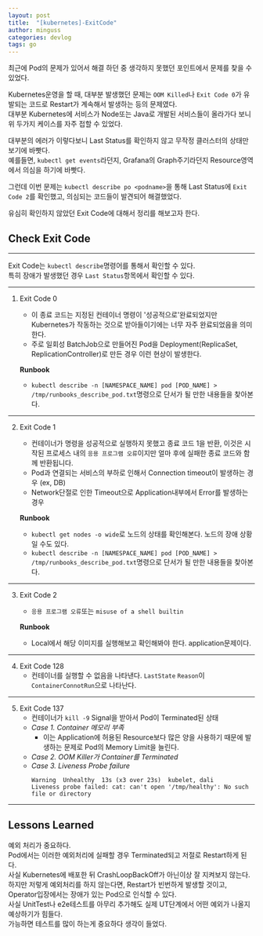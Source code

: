 ```yaml
---
layout: post
title:  "[kubernetes]-ExitCode"
author: minguss
categories: devlog
tags: go
---
```


최근에 Pod의 문제가 있어서 해결 하던 중 생각하지 못했던 포인트에서 문제를 찾을 수 있었다.  

Kubernetes운영을 할 때, 대부분 발생했던 문제는 `OOM Killed`나 `Exit Code 0`가 유발되는 코드로 Restart가 계속해서 발생하는 등의 문제였다.  
대부분 Kubernetes에 서비스가 Node또는 Java로 개발된 서비스들이 올라가다 보니 위 두가지 케이스를 자주 접할 수 있었다.  

대부분의 에러가 이렇다보니 Last Status를 확인하지 않고 무작정 클러스터의 상태만 보기에 바빳다.  
예를들면, `kubectl get events`라던지, Grafana의 Graph주기라던지 Resource영역에서 의심을 하기에 바빳다.  

그런데 이번 문제는 `kubectl describe po <podname>`을 통해 Last Status에 `Exit Code 2`를 확인했고, 의심되는 코드들이 발견되어 해결했었다.  

유심히 확인하지 않았던 Exit Code에 대해서 정리를 해보고자 한다.



## Check Exit Code
---
Exit Code는 `kubectl describe`명령어를 통해서 확인할 수 있다.  
특히 장애가 발생했던 경우 `Last Status`항목에서 확인할 수 있다.  

---
1. Exit Code 0
    - 이 종료 코드는 지정된 컨테이너 명령이 '성공적으로'완료되었지만 Kubernetes가 작동하는 것으로 받아들이기에는 너무 자주 완료되었음을 의미한다.  
    - 주로 일회성 BatchJob으로 만들어진 Pod을 Deployment(ReplicaSet, ReplicationController)로 만든 경우 이런 현상이 발생한다.  
    
    **Runbook**
    - `kubectl describe -n [NAMESPACE_NAME] pod [POD_NAME] > /tmp/runbooks_describe_pod.txt`명령으로 단서가 될 만한 내용들을 찾아본다.  

---
2. Exit Code 1
    - 컨테이너가 명령을 성공적으로 실행하지 못했고 종료 코드 1을 반환, 이것은 시작된 프로세스 내의 `응용 프로그램 오류`이지만 얼마 후에 실패한 종료 코드와 함께 반환됩니다.
    - Pod과 연결되는 서비스의 부하로 인해서 Connection timeout이 발생하는 경우 (ex, DB)
    - Network단절로 인한 Timeout으로 Application내부에서 Error를 발생하는 경우

    **Runbook**
    - `kubectl get nodes -o wide`로 노드의 상태를 확인해본다. 노드의 장애 상황일 수도 있다.
    - `kubectl describe -n [NAMESPACE_NAME] pod [POD_NAME] > /tmp/runbooks_describe_pod.txt`명령으로 단서가 될 만한 내용들을 찾아본다.

---
3. Exit Code 2
    - `응용 프로그램 오류`또는 `misuse of a shell builtin`

    **Runbook**
    - Local에서 해당 이미지를 실행해보고 확인해봐야 한다. application문제이다.

---
4. Exit Code 128
    - 컨테이너를 실행할 수 없음을 나타낸다. `LastState` `Reason`이 `ContainerConnotRun`으로 나타난다. 

---
5. Exit Code 137
    - 컨테이너가 `kill -9` Signal을 받아서 Pod이 Terminated된 상태
    - *Case 1. Container 메모리 부족*
        - 이는 Application에 허용된 Resource보다 많은 양을 사용하기 때문에 발생하는 문제로 Pod의 Memory Limit을 늘린다.
    - *Case 2. OOM Killer가 Container를 Terminated*
    - *Case 3. Liveness Probe failure*
        ```
        Warning  Unhealthy  13s (x3 over 23s)  kubelet, dali      Liveness probe failed: cat: can't open '/tmp/healthy': No such file or directory
        ```

---
## Lessons Learned
예외 처리가 중요하다.  
Pod에서는 이러한 예외처리에 실패할 경우 Terminated되고 저절로 Restart하게 된다.  
사실 Kubernetes에 배포한 뒤 CrashLoopBackOff가 아닌이상 잘 지켜보지 않는다.  
하지만 저렇게 예외처리를 하지 않는다면, Restart가 빈번하게 발생할 것이고, Operator입장에서는 장애가 있는 Pod으로 인식할 수 있다.  
사실 UnitTest나 e2e테스트를 아무리 추가해도 실제 UT단계에서 어떤 예외가 나올지 예상하기가 힘들다.  
가능하면 테스트를 많이 하는게 중요하다 생각이 들었다.

